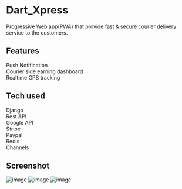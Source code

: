 # Dart_Xpress
Progressive Web app(PWA) that provide fast & secure courier delivery service to the customers.

## Features 
Push Notification <br>
Courier side earning dashboard<br>
Realtime GPS tracking<br>

## Tech used
Django<br>
Rest API<br>
Google API<br>
Stripe<br>
Paypal<br>
Redis<br>
Channels<br>
## Screenshot 

![image](https://user-images.githubusercontent.com/58811384/163833649-dd277ae8-bafa-478f-b03e-dedf8e1d63c9.png)
![image](https://user-images.githubusercontent.com/58811384/163834041-8abe30af-9f16-4cd1-a5b5-ab881533a501.png)
![image](https://user-images.githubusercontent.com/58811384/163833840-3941a760-d280-4014-b1f5-e50e81806a80.png)

